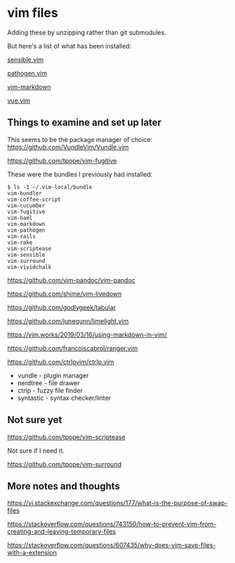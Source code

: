 vim files
=========

Adding these by unzipping rather than git submodules.

But here's a list of what has been installed:

[sensible.vim](https://github.com/tpope/vim-sensible)

[pathogen.vim](https://github.com/tpope/vim-pathogen)

[vim-markdown](https://github.com/plasticboy/vim-markdown)

[vue.vim](https://github.com/posva/vim-vue.git)



Things to examine and set up later
----------------------------------

This seems to be the package manager of choice:
https://github.com/VundleVim/Vundle.vim



https://github.com/tpope/vim-fugitive

These were the bundles I previously had installed:
```
$ ls -1 ~/.vim-local/bundle
vim-bundler
vim-coffee-script
vim-cucumber
vim-fugitive
vim-haml
vim-markdown
vim-pathogen
vim-rails
vim-rake
vim-scriptease
vim-sensible
vim-surround
vim-vividchalk
```

https://github.com/vim-pandoc/vim-pandoc

https://github.com/shime/vim-livedown

https://github.com/godlygeek/tabular

https://github.com/junegunn/limelight.vim

https://vim.works/2019/03/16/using-markdown-in-vim/

https://github.com/francoiscabrol/ranger.vim

https://github.com/ctrlpvim/ctrlp.vim

* vundle - plugin manager
* nerdtree - file drawer
* ctrlp - fuzzy file finder
* syntastic - syntax checker/linter



Not sure yet
------------

https://github.com/tpope/vim-scriptease

Not sure if I need it.

https://github.com/tpope/vim-surround



More notes and thoughts
-----------------------

https://vi.stackexchange.com/questions/177/what-is-the-purpose-of-swap-files

https://stackoverflow.com/questions/743150/how-to-prevent-vim-from-creating-and-leaving-temporary-files

https://stackoverflow.com/questions/607435/why-does-vim-save-files-with-a-extension

